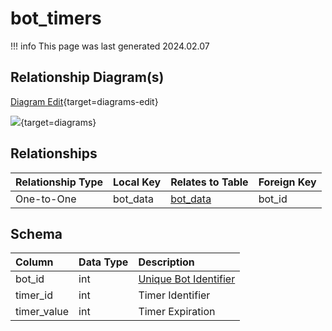 # bot_timers

!!! info
	This page was last generated 2024.02.07

## Relationship Diagram(s)

[Diagram Edit](https://mermaid.live/edit#eyJjb2RlIjoiZXJEaWFncmFtXG4gICAgYm90X3RpbWVycyB7XG4gICAgICAgIHZhcmNoYXIgYm90X2lkXG4gICAgICAgIHZhcmNoYXIgYm90X2RhdGFcbiAgICB9XG4gICAgYm90X2RhdGEge1xuICAgICAgICB2YXJjaGFyIGJvdF9pZFxuICAgICAgICB2YXJjaGFyIG93bmVyX2lkXG4gICAgICAgIHZhcmNoYXIgc3BlbGxzX2lkXG4gICAgICAgIHZhcmNoYXIgem9uZV9pZFxuICAgIH1cbiAgICBib3RfdGltZXJzIHx8LS1veyBib3RfZGF0YSA6IFwiT25lLXRvLU9uZVwiXG5cbiIsIm1lcm1haWQiOnsidGhlbWUiOiJkZWZhdWx0In0sInVwZGF0ZUVkaXRvciI6dHJ1ZSwiYXV0b1N5bmMiOnRydWUsInVwZGF0ZURpYWdyYW0iOnRydWV9){target=diagrams-edit}

[![](https://mermaid.ink/img/eyJjb2RlIjoiZXJEaWFncmFtXG4gICAgYm90X3RpbWVycyB7XG4gICAgICAgIHZhcmNoYXIgYm90X2lkXG4gICAgICAgIHZhcmNoYXIgYm90X2RhdGFcbiAgICB9XG4gICAgYm90X2RhdGEge1xuICAgICAgICB2YXJjaGFyIGJvdF9pZFxuICAgICAgICB2YXJjaGFyIG93bmVyX2lkXG4gICAgICAgIHZhcmNoYXIgc3BlbGxzX2lkXG4gICAgICAgIHZhcmNoYXIgem9uZV9pZFxuICAgIH1cbiAgICBib3RfdGltZXJzIHx8LS1veyBib3RfZGF0YSA6IFwiT25lLXRvLU9uZVwiXG5cbiIsIm1lcm1haWQiOnsidGhlbWUiOiJkZWZhdWx0In0sInVwZGF0ZUVkaXRvciI6dHJ1ZSwiYXV0b1N5bmMiOnRydWUsInVwZGF0ZURpYWdyYW0iOnRydWV9)](https://mermaid.ink/img/eyJjb2RlIjoiZXJEaWFncmFtXG4gICAgYm90X3RpbWVycyB7XG4gICAgICAgIHZhcmNoYXIgYm90X2lkXG4gICAgICAgIHZhcmNoYXIgYm90X2RhdGFcbiAgICB9XG4gICAgYm90X2RhdGEge1xuICAgICAgICB2YXJjaGFyIGJvdF9pZFxuICAgICAgICB2YXJjaGFyIG93bmVyX2lkXG4gICAgICAgIHZhcmNoYXIgc3BlbGxzX2lkXG4gICAgICAgIHZhcmNoYXIgem9uZV9pZFxuICAgIH1cbiAgICBib3RfdGltZXJzIHx8LS1veyBib3RfZGF0YSA6IFwiT25lLXRvLU9uZVwiXG5cbiIsIm1lcm1haWQiOnsidGhlbWUiOiJkZWZhdWx0In0sInVwZGF0ZUVkaXRvciI6dHJ1ZSwiYXV0b1N5bmMiOnRydWUsInVwZGF0ZURpYWdyYW0iOnRydWV9){target=diagrams}


## Relationships

| Relationship Type | Local Key | Relates to Table | Foreign Key |
| :--- | :--- | :--- | :--- |
| One-to-One | bot_data | [bot_data](../../schema/bots/bot_data.md) | bot_id |


## Schema

| Column | Data Type | Description |
| :--- | :--- | :--- |
| bot_id | int | [Unique Bot Identifier](bot_data.md) |
| timer_id | int | Timer Identifier |
| timer_value | int | Timer Expiration |

